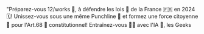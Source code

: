 "Préparez-vous 12/works 👥, à défendre les lois 📜 de la France 🇫🇷 en 2024 🗓️! Unissez-vous sous une même Punchline 🥊 et formez une force citoyenne 💪 pour l'Art.68 📜 constitutionnel! Entraînez-vous 🏋️‍♀️ avec l'IA 🧠, les Geeks  